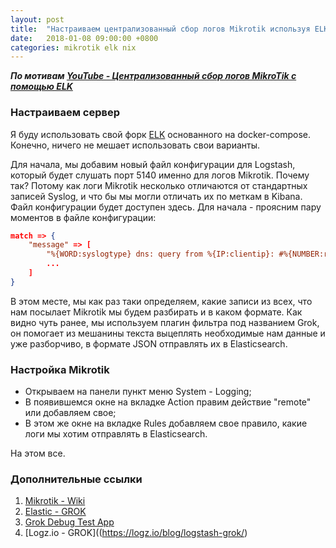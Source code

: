 ```yaml
---
layout: post
title:  "Настраиваем централизованный сбор логов Mikrotik используя ELK"
date:   2018-01-08 09:00:00 +0800
categories: mikrotik elk nix
---
```

***По мотивам [YouTube - Централизованный сбор логов MikroTik c помощью ELK](https://www.youtube.com/watch?v=Lgyp6T-FIqU)***

### Настраиваем сервер

Я буду использовать свой форк [ELK](https://github.com/g3rhard/docker-elk) основанного на docker-compose. Конечно, ничего не мешает использовать свои варианты.

Для начала, мы добавим новый файл конфигурации для Logstash, который будет слушать порт 5140 именно для логов Mikrotik. Почему так? Потому как логи Mikrotik несколько отличаются от стандартных записей Syslog, и что бы мы могли отличать их по меткам в Kibana. Файл конфигурации будет доступен здесь. Для начала - проясним пару моментов в файле конфигурации:

```json
match => {
    "message" => [
        "%{WORD:syslogtype} dns: query from %{IP:clientip}: #%{NUMBER:requestid} %{URIHOST:nsname}. %{WORD:nstype}",
        ...
    ]
}
``` 

В этом месте, мы как раз таки определяем, какие записи из всех, что нам посылает Mikrotik мы будем разбирать и в каком формате. Как видно чуть ранее, мы используем плагин фильтра под названием Grok, он помогает из мешанины текста выцеплять необходимые нам данные и уже разборчиво, в формате JSON отправлять их в Elasticsearch.

### Настройка Mikrotik

- Открываем на панели пункт меню System - Logging;
- В появившемся окне на вкладке Action правим действие "remote" или добавляем свое;
- В этом же окне на вкладке Rules добавляем свое правило, какие логи мы хотим отправлять в Elasticsearch.

На этом все.

### Дополнительные ссылки

1. [Mikrotik - Wiki](https://wiki.mikrotik.com/)
2. [Elastic - GROK](https://www.elastic.co/guide/en/logstash/current/plugins-filters-grok.html)
3. [Grok Debug Test App](http://grokdebug.herokuapp.com)
4. [Logz.io - GROK]((https://logz.io/blog/logstash-grok/)
